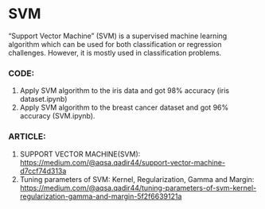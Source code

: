 # SVM

“Support Vector Machine” (SVM) is a supervised machine learning algorithm which can be used for both classification or regression challenges. However, it is mostly used in classification problems.

### CODE: 
1. Apply SVM algorithm to the iris data and got 98% accuracy (iris dataset.ipynb)
2. Apply SVM algorithm to the breast cancer dataset and got 96% accuracy (SVM.ipynb).
 
 
### ARTICLE: 
1. SUPPORT VECTOR MACHINE(SVM): https://medium.com/@aqsa.qadir44/support-vector-machine-d7ccf74d313a
2. Tuning parameters of SVM: Kernel, Regularization, Gamma and Margin: https://medium.com/@aqsa.qadir44/tuning-parameters-of-svm-kernel-regularization-gamma-and-margin-5f2f6639121a
